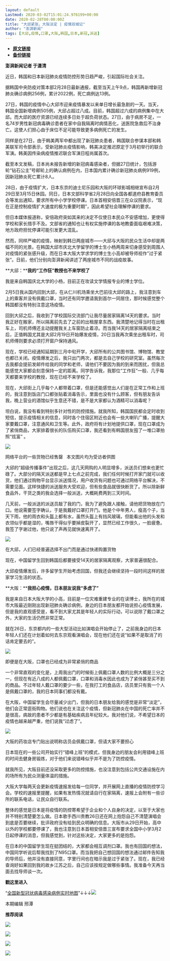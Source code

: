 ```yaml
---
layout: default
Lastmod: 2020-03-02T15:01:24.976199+00:00
date: 2020-02-28T00:00:00Z
title: "大邱紧张，大阪淡定 | 疫情双城记"
author: "澎湃新闻"
tags: [大邱,疫情,口罩,大阪,韩国,日本,新冠,派送]
---
```


* [**原文链接**](https://mp.weixin.qq.com/s/ti_jiDgMq0U5_c3Kgow6vA)
* [**备份链接**](http://archive.today/tnDRx)


**澎湃新闻记者 于潇清**

  
近日，韩国和日本新冠肺炎疫情防控形势日趋严峻，引起国际社会关注。

  
据韩国中央防疫对策本部2月28日最新通报，截至当天上午9点，韩国再新增新冠肺炎确诊病例256例，累计2022例，死亡病例达13例。

  
27日，韩国的疫情中心大邱市迎来疫情暴发以来单日增长最急剧的一天。当天，韩国全国新增病例505例，大邱占超过八成。目前，韩国超过六成的病例集中在大邱。而大邱的医疗资源已经连续多日处于超负荷状态。27日，由于病房不足，一名74岁男性新冠病毒确诊患者在家中自我隔离时病情恶化，送医院急救后不治身亡。这使人们担心由于床位不足可能导致更多病例死亡的发生。

  
同样是在27日，由于韩美两军中都出现了新冠肺炎患者，韩国联合参谋本部和韩美联军司令部表示，受新冠肺炎疫情影响，韩美决定推迟原定于3月初举行的联合军演。韩美因传染病疫情推迟联合军演日程尚属首次。

  
截至本文发稿，日本尚未报告新增的新冠病毒感染者，但据27日统计，包括游轮“钻石公主”号邮轮上的确认病例在内，日本国内累计确诊新冠肺炎病例919例，因新冠肺炎死亡累计8人。

  
28日，由于疫情扩大，日本东京的迪士尼乐园和大阪的环球影城相继宣布自2月29日至3月15日休园。同日，日本文部科学省2月28日向全国各都道府县教育委员会等发出通知，要求所有中小学学校停课。日本首相安倍晋三在众议院表示，“现在正是控制疫情扩大速度的极为重要时期”，因此希望社会理解停课的要求。

  
但日本媒体报道称，安倍政府突如其来的决定不仅使日本民众不安感增加，更使得学校和家长措手不及。文部省的通知也让有权实施停课的各地教委面临艰难决策，地方政府担忧停课可能引发更大混乱。

  
然而，同样严峻的疫情，映射到韩日两座城市——大邱与大阪的民众生活中却是两幅不同的光景。在韩国大邱市庆北大学留学的博士生小杨两周来切身感受到周围人对疫情的紧张感升级，而在日本大阪大学求学的博士生小高却被导师视作”过于紧张“。日前，他们分别向澎湃新闻讲述了两座城市不同的战疫故事。

  
**大邱：****我的“工作狂”教授也不来学校了**

我是来自韩国庆北大学的小杨，目前正在攻读文学情报专业的博士学位。

  
2月5日我从国内回到大邱，在从仁川机场乘坐大巴前往大邱的路上，我注意到车上的乘客并没有佩戴口罩，当时还有同学邀请我到首尔一同居住，那时候感觉整个韩国都没有特别注意这场疫情。

  
回到大邱之后，我收到了学校国际交流部门让我尽量居家隔离14天的要求。当时我正好在搬家，所以隔离前先去了之前的出租屋拿东西。我清楚地记得当时在出租车上，司机师傅还主动提醒我关上车窗防止着凉。而当我14天的居家隔离结束之后，正值韩国尤其是大邱2月19日开始爆发疫情，20日当我再次乘坐出租车时，司机师傅则要求必须打开窗户保持通风。

  
现在，学校已经通知延期到三月中旬开学，大邱所有的公共图书馆、博物馆、教堂也都已关闭。疫情爆发之后，我只出门两次，都是去自己学校的研究室。虽然每次去我都会提前发邮件给我的同学和老师，请他们不要因为我的到来而困扰，但我总能感觉大家都会刻意保持一定的距离。同学告诉我，我那位“工作狂”一般、几乎每天都要来学校的教授，现在已经不来学校了。

  
现在，大邱街上几乎每个人都带着口罩，但是还能感觉出人们是在正常工作和上班的，我注意到饭店门口都张贴着消毒告示，里面也没有什么顾客，但有朋友告诉我，晚上营业的酒馆似乎生意还不错，是不是大家都认为酒精可以消毒呢？

坦白说，我没有看到特别多针对性的防控措施。就我所知，韩国国民都会定时收到短信，提示疫情相关的信息，同时各个住宿区附近也会有一些大喇叭广播，提醒大家要戴口罩，注意通风和卫生等。此外，政府将有计划地提供口罩，现在口罩成为了紧俏商品，大家排着很长的队伍购买口罩，我还看到有韩国朋友囤了一堆口罩拍照“炫富” 。

_![](/images/post/c908628e2ac0bd6142795fdeb0ca6cd6.jpg)_

网络平台的一些货物已经售罄   本文图片均为受访者供图

  
大邱的“超级传播事件”出现之后，这几天网购的人明显增多，派送员们想来也更忙碌了。大部分的隔天派送都是早上七点之前完成，我们任何时候打开家门就可以收货，他们通过购物平台显示派送情况，用户收货有问题也可通过网络平台解决，不需要见面。这样快捷的派送服务大受欢迎，但有些食品就很快断货了。所以除新鲜食品外，干货之类的我会选择一般派送，大概耗费两到三天时间。

几天前，一般派送的派送员敲了我的门，我为了避免跟人接触，请他把货物放在门口。他说需要签字确认，于是我戴好口罩打开门。他是个中年男人，瘦高个子，当天下雨，他的雨衣和头盔上都有水，虽然头盔上有挡风玻璃，但能看出他的头发和衣领似乎都是湿的，嘴唇干得似乎要掉皮裂开了，显然已经工作很久，一脸疲惫。我签了字谢过他，他只说了声再见就快速离开了。

_![](/images/post/c75d089d4dca2bd85a8faa22981af619.jpg)_

在大邱，人们已经普遍选择不出门而是通过快递购置货物

  
现在，中国留学生回到韩国后都要接受14天的居家隔离观察，大家普遍很配合。

  
大邱疫情爆发后，许多留学生开始考虑回国，但我还会继续坚持一段时间这样的居家学习生活的状态。

  
**大阪：****我担心疫情，日本朋友说我“多虑了”**

我是来自日本大阪大学的小高，目前是一位灾难重建专业的在读博士，我所在的城市大阪最近刚刚出现新冠肺炎确诊病例，身边的日本朋友都开始说担心疫情发展，但是我的直观感受是，看不到大家尤其是年轻人的实际行动，可以说除了戴口罩之外，大家的生活仍然非常正常。

  
就在26日，东京都内的一些大型活动比如演唱会开始停止了，之前我身边的日本年轻人们还在计划着如何去东京观看演唱会，现在他们还在说“如果不是取消了的话肯定要去的”。

_![](/images/post/9975958fa2e1d7d8a71658ae83abb8ba.jpg)_

即便是在大阪，口罩也已经成为非常紧俏的商品

  
一个非常直观的变化是，上周我出门的时候街上佩戴口罩人数的比例大概是三分之一，但现在有近八成的人都佩戴口罩，口罩和消毒水因此也成为了紧俏甚至买不到的商品。不过年轻人戴口罩的要少一些，在我打工的食品店，店员里只有我一个人是佩戴口罩的，我的日本同事们都没有戴。

  
在大阪，中国留学生会尽量减少出门，但我的日本朋友给我的感觉是非常“淡定”，他们会正常逛街购物。他们说也在关注这个疫情，但新冠肺炎在中国的死亡率并不是很高，病故的患者不少都是有基础疾病且年纪较大。我对他们说，不希望日本的疫情也越来越严重，他们说我“过虑了”。

_![](/images/post/6d5cb43fc1776e7b27ad9d627009ef55.jpg)_

大阪的药妆店专门贴出说明称店员会佩戴口罩，但请大家不要担心

  
日本现在的一些公司开始实行“错峰上班”的模式，但我身边的朋友会利用错峰上班的时间去健身房锻炼，对于他们来说错峰似乎并不是为了防控疫情。

就我所见，大阪目前还没采取更多的防控措施，也没注意到包括公共交通设施在内的场所有为民众测量体温的措施。

  
大阪大学每两天会更新疫情速报发给每一位同学，并开展网上直播的疫情防控学习会。学校的速报里提醒，如果有发热情况就请自行在家隔离，速报上会附有一些诊所的联系电话，让民众自行联系。

  
整体的感觉是日本是将疫情的防控寄希望于企业和个人自身的决定，以至于大家也并不特别清楚要怎么做。日本歌手西川贵教26日还在网上抱怨自己不清楚演唱会到底是否要继续，批评政府没有给到民众明确的信息。大阪市从29日开始，高中以外的学校都要停课了，我也注意到日本首相安倍晋三宣布要求全国中小学3月2日起停课的消息，但我感觉到，针对这些决定，大家更多的是抱怨。

  
在日本的中国留学生现在挺团结的，大家都会相互调剂口罩。我也有回国的想法，中国同学听说后帮我找到了N95口罩。而当我把自己想回国的想法通过邮件告知我的导师后，他并没有直接同意，字里行间也在暗示我是过于紧张了。现在，我已经查询好如果回到我的故乡江苏之后，自己应该按规定做哪些事情。我准备今天再当面去找导师谈一次。

**戳这里进入**

“[全国新型冠状病毒感染病例实时地图](http://projects.thepaper.cn/thepaper-cases/839studio/feiyan/)”↓↓↓[![](/images/post/15a4bc01c19b9e56f61d4f79069e4c63.jpg)](http://projects.thepaper.cn/thepaper-cases/839studio/feiyan/)

本期编辑 邢潭  

**推荐阅读**

[![](/images/post/e8ccacbffdf511cddd49c428ad6e5ab3.jpg)](http://mp.weixin.qq.com/s?__biz=MjM5MzI5NTU3MQ==&mid=2651593389&idx=1&sn=4fc474dab2b95fbbcb5f3045cab47673&chksm=bd6187118a160e07658664371f334ae2f6d5244db0df811e2f62c821af19413ce0b44870cba5&scene=21#wechat_redirect)

[![](/images/post/f1f712a41c833b925f580fc6afb6134e.jpg)](http://mp.weixin.qq.com/s?__biz=MjM5MzI5NTU3MQ==&mid=2651592190&idx=1&sn=1c71ea092657d170ce72634620c5075e&chksm=bd6188428a160154df3260c291a14142a49847bdfdfdbd7d54f39d69d080fcb8db503724ac4a&scene=21#wechat_redirect)

[![](/images/post/0f946a6acf34edfdf665414ae255c945.jpg)](http://mp.weixin.qq.com/s?__biz=MjM5MzI5NTU3MQ==&mid=2651585255&idx=2&sn=136f3ef9f9abdd1ab722689f35b2ea21&chksm=bd66675b8a11ee4ddd602c3691afebbf451bc20f23f829a7b50fba13a055eaa003bbd313dd04&scene=21#wechat_redirect)

[![](/images/post/faa036129172f4ba4cb775ad946d1eff.jpg)](https://a.app.qq.com/o/simple.jsp?pkgname=com.wondertek.paper)

